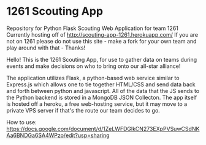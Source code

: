 # 1261 Scouting App
Repository for Python Flask Scouting Web Application for team 1261 <br>
Currently hosting off of http://scouting-app-1261.herokuapp.com/
If you are not on 1261 please do not use this site - make a fork for your own team and play around with that - Thanks!

Hello! This is the 1261 Scouting App, for use to gather data on teams during events and 
make decisions on who to bring onto our all-star alliance!

The application utilizes Flask, a python-based web service similar to Express.js which allows one to tie together HTML/CSS and send data back and forth between python and javascript. All of the data that the JS sends to the Python backend is stored in a MongoDB JSON Collecton. The app itself is hosted off a heroku, a free web-hosting service, but it may move to a private VPS server if that's the route our team decides to go. 

How to use: https://docs.google.com/document/d/1ZeLWFDGlkCN273EXpPVSuwCSdNKAa6BNDGa6SA4WPzo/edit?usp=sharing
